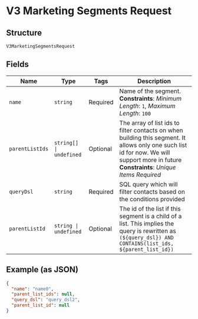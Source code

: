 
# V3 Marketing Segments Request

## Structure

`V3MarketingSegmentsRequest`

## Fields

| Name | Type | Tags | Description |
|  --- | --- | --- | --- |
| `name` | `string` | Required | Name of the segment.<br>**Constraints**: *Minimum Length*: `1`, *Maximum Length*: `100` |
| `parentListIds` | `string[] \| undefined` | Optional | The array of list ids to filter contacts on when building this segment. It allows only one such list id for now. We will support more in future<br>**Constraints**: *Unique Items Required* |
| `queryDsl` | `string` | Required | SQL query which will filter contacts based on the conditions provided |
| `parentListId` | `string \| undefined` | Optional | The id of the list if this segment is a child of a list.  This implies the query is rewritten as `(${query_dsl}) AND CONTAINS(list_ids, ${parent_list_id})` |

## Example (as JSON)

```json
{
  "name": "name0",
  "parent_list_ids": null,
  "query_dsl": "query_dsl2",
  "parent_list_id": null
}
```

